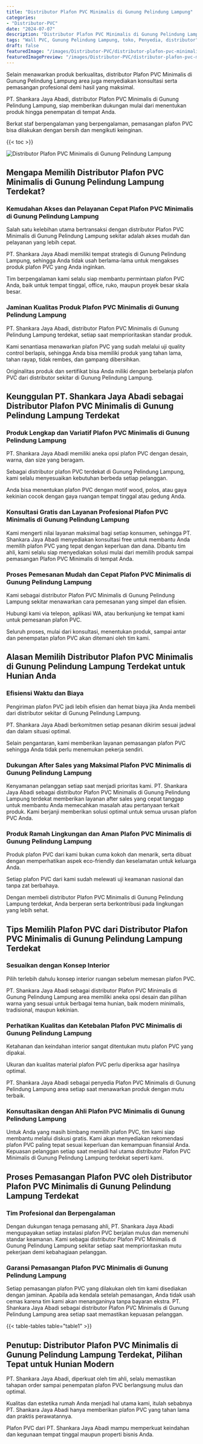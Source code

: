 ```yaml
---
title: "Distributor Plafon PVC Minimalis di Gunung Pelindung Lampung"
categories:
- "Distributor-PVC"
date: "2024-07-07"
description: "Distributor Plafon PVC Minimalis di Gunung Pelindung Lampung bagi hunian, office, dan toko. Panel berkualitas, variasi motif, variasi warna menarik, beserta layanan penempatan oleh tim berpengalaman serta garansi resmi!|Jasa distribusi Plafon PVC Minimalis di Gunung Pelindung Lampung bagi keperluan hunian, perkantoran, atau toko, beserta material berkualitas dan penempatan oleh tim berpengalaman dan jaminan resmi.|Alternatif Plafon PVC Minimalis di Gunung Pelindung Lampung yang terbukti bagi hunian, perkantoran, serta gerai, bersama material unggulan dan penempatan dikerjakan oleh teknisi ahli serta kepastian resmi.|Distribusi Plafon PVC Minimalis di Gunung Pelindung Lampung untuk tempat tinggal, office, dan toko, dengan produk terbaik dan instalasi oleh tenaga ahli profesional, lengkap dengan jaminan resmi.}"
tags: "Wall PVC, Gunung Pelindung Lampung, toko, Penyedia, distributor"
draft: false
featuredImage: "/images/Distributor-PVC/distributor-plafon-pvc-minimalis-di-gunung-pelindung-lampung.png"
featuredImagePreview: "/images/Distributor-PVC/distributor-plafon-pvc-minimalis-di-gunung-pelindung-lampung.png"
---
```


Selain menawarkan produk berkualitas, distributor Plafon PVC Minimalis di Gunung Pelindung Lampung area juga menyediakan konsultasi serta pemasangan profesional demi hasil yang maksimal.

PT. Shankara Jaya Abadi, distributor Plafon PVC Minimalis di Gunung Pelindung Lampung, siap memberikan dukungan mulai dari menentukan produk hingga penempatan di tempat Anda.

Berkat staf berpengalaman yang berpengalaman, pemasangan plafon PVC bisa dilakukan dengan bersih dan mengikuti keinginan.

{{< toc >}}

![Distributor Plafon PVC Minimalis di Gunung Pelindung Lampung](/images/Distributor-PVC/Distributor-Plafon-PVC-Minimalis-di-Gunung-Pelindung-Lampung.png)

## Mengapa Memilih Distributor Plafon PVC Minimalis di Gunung Pelindung Lampung Terdekat?

### Kemudahan Akses dan Pelayanan Cepat Plafon PVC Minimalis di Gunung Pelindung Lampung

Salah satu kelebihan utama bertransaksi dengan distributor Plafon PVC Minimalis di Gunung Pelindung Lampung sekitar adalah akses mudah dan pelayanan yang lebih cepat.

PT. Shankara Jaya Abadi memiliki tempat strategis di Gunung Pelindung Lampung, sehingga Anda tidak usah berlama-lama untuk mengakses produk plafon PVC yang Anda inginkan.

Tim berpengalaman kami selalu siap membantu permintaan plafon PVC Anda, baik untuk tempat tinggal, office, ruko, maupun proyek besar skala besar.

### Jaminan Kualitas Produk Plafon PVC Minimalis di Gunung Pelindung Lampung

PT. Shankara Jaya Abadi, distributor Plafon PVC Minimalis di Gunung Pelindung Lampung terdekat, setiap saat memprioritaskan standar produk.

Kami senantiasa menawarkan plafon PVC yang sudah melalui uji quality control berlapis, sehingga Anda bisa memiliki produk yang tahan lama, tahan rayap, tidak rembes, dan gampang dibersihkan.

Originalitas produk dan sertifikat bisa Anda miliki dengan berbelanja plafon PVC dari distributor sekitar di Gunung Pelindung Lampung.

## Keunggulan PT. Shankara Jaya Abadi sebagai Distributor Plafon PVC Minimalis di Gunung Pelindung Lampung Terdekat

### Produk Lengkap dan Variatif Plafon PVC Minimalis di Gunung Pelindung Lampung

PT. Shankara Jaya Abadi memiliki aneka opsi plafon PVC dengan desain, warna, dan size yang beragam.

Sebagai distributor plafon PVC terdekat di Gunung Pelindung Lampung, kami selalu menyesuaikan kebutuhan berbeda setiap pelanggan.

Anda bisa menentukan plafon PVC dengan motif wood, polos, atau gaya kekinian cocok dengan gaya ruangan tempat tinggal atau gedung Anda.

### Konsultasi Gratis dan Layanan Profesional Plafon PVC Minimalis di Gunung Pelindung Lampung

Kami mengerti nilai layanan maksimal bagi setiap konsumen, sehingga PT. Shankara Jaya Abadi menyediakan konsultasi free untuk membantu Anda memilih plafon PVC yang tepat dengan keperluan dan dana. Dibantu tim ahli, kami selalu siap menyediakan solusi mulai dari memilih produk sampai pemasangan Plafon PVC Minimalis di tempat Anda.

### Proses Pemesanan Mudah dan Cepat Plafon PVC Minimalis di Gunung Pelindung Lampung

Kami sebagai distributor Plafon PVC Minimalis di Gunung Pelindung Lampung sekitar menawarkan cara pemesanan yang simpel dan efisien.

Hubungi kami via telepon, aplikasi WA, atau berkunjung ke tempat kami untuk pemesanan plafon PVC.

Seluruh proses, mulai dari konsultasi, menentukan produk, sampai antar dan penempatan plafon PVC akan ditemani oleh tim kami.

## Alasan Memilih Distributor Plafon PVC Minimalis di Gunung Pelindung Lampung Terdekat untuk Hunian Anda

### Efisiensi Waktu dan Biaya

Pengiriman plafon PVC jadi lebih efisien dan hemat biaya jika Anda membeli dari distributor sekitar di Gunung Pelindung Lampung.

PT. Shankara Jaya Abadi berkomitmen setiap pesanan dikirim sesuai jadwal dan dalam situasi optimal.

Selain pengantaran, kami memberikan layanan pemasangan plafon PVC sehingga Anda tidak perlu menemukan pekerja sendiri.

### Dukungan After Sales yang Maksimal Plafon PVC Minimalis di Gunung Pelindung Lampung

Kenyamanan pelanggan setiap saat menjadi prioritas kami. PT. Shankara Jaya Abadi sebagai distributor Plafon PVC Minimalis di Gunung Pelindung Lampung terdekat memberikan layanan after sales yang cepat tanggap untuk membantu Anda memecahkan masalah atau pertanyaan terkait produk. Kami berjanji memberikan solusi optimal untuk semua urusan plafon PVC Anda.

### Produk Ramah Lingkungan dan Aman Plafon PVC Minimalis di Gunung Pelindung Lampung

Produk plafon PVC dari kami bukan cuma kokoh dan menarik, serta dibuat dengan memperhatikan aspek eco-friendly dan keselamatan untuk keluarga Anda.

Setiap plafon PVC dari kami sudah melewati uji keamanan nasional dan tanpa zat berbahaya.

Dengan membeli distributor Plafon PVC Minimalis di Gunung Pelindung Lampung terdekat, Anda berperan serta berkontribusi pada lingkungan yang lebih sehat.

## Tips Memilih Plafon PVC dari Distributor Plafon PVC Minimalis di Gunung Pelindung Lampung Terdekat

### Sesuaikan dengan Konsep Interior

Pilih terlebih dahulu konsep interior ruangan sebelum memesan plafon PVC.

PT. Shankara Jaya Abadi sebagai distributor Plafon PVC Minimalis di Gunung Pelindung Lampung area memiliki aneka opsi desain dan pilihan warna yang sesuai untuk berbagai tema hunian, baik modern minimalis, tradisional, maupun kekinian.

### Perhatikan Kualitas dan Ketebalan Plafon PVC Minimalis di Gunung Pelindung Lampung

Ketahanan dan keindahan interior sangat ditentukan mutu plafon PVC yang dipakai.

Ukuran dan kualitas material plafon PVC perlu diperiksa agar hasilnya optimal.

PT. Shankara Jaya Abadi sebagai penyedia Plafon PVC Minimalis di Gunung Pelindung Lampung area setiap saat menawarkan produk dengan mutu terbaik.

### Konsultasikan dengan Ahli Plafon PVC Minimalis di Gunung Pelindung Lampung

Untuk Anda yang masih bimbang memilih plafon PVC, tim kami siap membantu melalui diskusi gratis. Kami akan menyediakan rekomendasi plafon PVC paling tepat sesuai keperluan dan kemampuan finansial Anda. Kepuasan pelanggan setiap saat menjadi hal utama distributor Plafon PVC Minimalis di Gunung Pelindung Lampung terdekat seperti kami.

## Proses Pemasangan Plafon PVC oleh Distributor Plafon PVC Minimalis di Gunung Pelindung Lampung Terdekat

### Tim Profesional dan Berpengalaman

Dengan dukungan tenaga pemasang ahli, PT. Shankara Jaya Abadi mengupayakan setiap instalasi plafon PVC berjalan mulus dan memenuhi standar keamanan. Kami sebagai distributor Plafon PVC Minimalis di Gunung Pelindung Lampung sekitar setiap saat memprioritaskan mutu pekerjaan demi kebahagiaan pelanggan.

### Garansi Pemasangan Plafon PVC Minimalis di Gunung Pelindung Lampung

Setiap pemasangan plafon PVC yang dilakukan oleh tim kami disediakan dengan jaminan. Apabila ada kendala setelah pemasangan, Anda tidak usah cemas karena tim kami akan menanganinya tanpa bayaran ekstra. PT. Shankara Jaya Abadi sebagai distributor Plafon PVC Minimalis di Gunung Pelindung Lampung area setiap saat memastikan kepuasan pelanggan.

{{< table-tables table="table1" >}}

## Penutup: Distributor Plafon PVC Minimalis di Gunung Pelindung Lampung Terdekat, Pilihan Tepat untuk Hunian Modern

PT. Shankara Jaya Abadi, diperkuat oleh tim ahli, selalu memastikan tahapan order sampai penempatan plafon PVC berlangsung mulus dan optimal.

Kualitas dan estetika rumah Anda menjadi hal utama kami, itulah sebabnya PT. Shankara Jaya Abadi hanya memberikan plafon PVC yang tahan lama dan praktis perawatannya.

Plafon PVC dari PT. Shankara Jaya Abadi mampu memperkuat keindahan dan kegunaan tempat tinggal maupun properti bisnis Anda.
